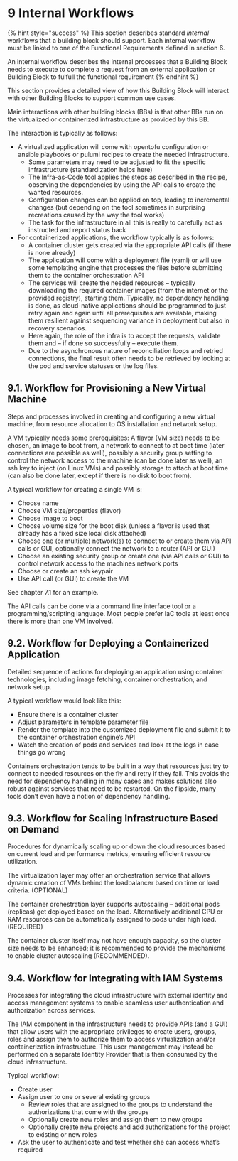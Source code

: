 # 9 Internal Workflows

{% hint style="success" %}
This section describes standard _internal_ workflows that a building block should support. Each internal workflow must be linked to one of the Functional Requirements defined in section 6.

An internal workflow describes the internal processes that a Building Block needs to execute to complete a request from an external application or Building Block to fulfull the functional requirement
{% endhint %}

This section provides a detailed view of how this Building Block will interact with other Building Blocks to support common use cases.

Main interactions with other building blocks (BBs) is that other BBs run on the virtualized or containerized infrastructure as provided by this BB.

The interaction is typically as follows:

* A virtualized application will come with opentofu configuration or ansible playbooks or pulumi recipes to create the needed infrastructure.
  * Some parameters may need to be adjusted to fit the specific infrastructure (standardization helps here)
  * The Infra-as-Code tool applies the steps as described in the recipe, observing the dependencies by using the API calls to create the wanted resources.
  * Configuration changes can be applied on top, leading to incremental changes (but depending on the tool sometimes in surprising recreations caused by the way the tool works)
  * The task for the infrastructure in all this is really to carefully act as instructed and report status back
* For containerized applications, the workflow typically is as follows:
  * A container cluster gets created via the appropriate API calls (if there is none already)
  * The application will come with a deployment file (yaml) or will use some templating engine that processes the files before submitting them to the container orchestration API
  * The services will create the needed resources – typically downloading the required container images (from the internet or the provided registry), starting them. Typically, no dependency handling is done, as cloud-native applications should be programmed to just retry again and again until all prerequisites are available, making them resilient against sequencing variance in deployment but also in recovery scenarios.
  * Here again, the role of the infra is to accept the requests, validate them and – if done so successfully – execute them.
  * Due to the asynchronous nature of reconciliation loops and retried connections, the final result often needs to be retrieved by looking at the pod and service statuses or the log files.

## 9.1. Workflow for Provisioning a New Virtual Machine <a href="#id-91-workflow-for-provisioning-a-new-virtual-machine" id="id-91-workflow-for-provisioning-a-new-virtual-machine"></a>

Steps and processes involved in creating and configuring a new virtual machine, from resource allocation to OS installation and network setup.

A VM typically needs some prerequisites: A flavor (VM size) needs to be chosen, an image to boot from, a network to connect to at boot time (later connections are possible as well), possibly a security group setting to control the network access to the machine (can be done later as well), an ssh key to inject (on Linux VMs) and possibly storage to attach at boot time (can also be done later, except if there is no disk to boot from).

A typical workflow for creating a single VM is:

* Choose name
* Choose VM size/properties (flavor)
* Choose image to boot
* Choose volume size for the boot disk (unless a flavor is used that already has a fixed size local disk attached)
* Choose one (or multiple) network(s) to connect to or create them via API calls or GUI, optionally connect the network to a router (API or GUI)
* Choose an existing security group or create one (via API calls or GUI) to control network access to the machines network ports
* Choose or create an ssh keypair
* Use API call (or GUI) to create the VM

See chapter 7.1 for an example.

The API calls can be done via a command line interface tool or a programming/scripting language. Most people prefer IaC tools at least once there is more than one VM involved.

## 9.2. Workflow for Deploying a Containerized Application <a href="#id-92-workflow-for-deploying-a-containerized-application" id="id-92-workflow-for-deploying-a-containerized-application"></a>

Detailed sequence of actions for deploying an application using container technologies, including image fetching, container orchestration, and network setup.

A typical workflow would look like this:

* Ensure there is a container cluster
* Adjust parameters in template parameter file
* Render the template into the customized deployment file and submit it to the container orchestration engine’s API
* Watch the creation of pods and services and look at the logs in case things go wrong

Containers orchestration tends to be built in a way that resources just try to connect to needed resources on the fly and retry if they fail. This avoids the need for dependency handling in many cases and makes solutions also robust against services that need to be restarted. On the flipside, many tools don’t even have a notion of dependency handling.

## 9.3. Workflow for Scaling Infrastructure Based on Demand <a href="#id-93-workflow-for-scaling-infrastructure-based-on-demand" id="id-93-workflow-for-scaling-infrastructure-based-on-demand"></a>

Procedures for dynamically scaling up or down the cloud resources based on current load and performance metrics, ensuring efficient resource utilization.

The virtualization layer may offer an orchestration service that allows dynamic creation of VMs behind the loadbalancer based on time or load criteria. (OPTIONAL)

The container orchestration layer supports autoscaling – additional pods (replicas) get deployed based on the load. Alternatively additional CPU or RAM resources can be automatically assigned to pods under high load.(REQUIRED)

The container cluster itself may not have enough capacity, so the cluster size needs to be enhanced; it is recommended to provide the mechanisms to enable cluster autoscaling (RECOMMENDED).

## 9.4. Workflow for Integrating with IAM Systems <a href="#id-94-workflow-for-integrating-with-iam-systems" id="id-94-workflow-for-integrating-with-iam-systems"></a>

Processes for integrating the cloud infrastructure with external identity and access management systems to enable seamless user authentication and authorization across services.

The IAM component in the infrastructure needs to provide APIs (and a GUI) that allow users with the appropriate privileges to create users, groups, roles and assign them to authorize them to access virtualization and/or containerization infrastructure. This user management may instead be performed on a separate Identity Provider that is then consumed by the cloud infrastructure.

Typical workflow:

* Create user
* Assign user to one or several existing groups
  * Review roles that are assigned to the groups to understand the authorizations that come with the groups
  * Optionally create new roles and assign them to new groups
  * Optionally create new projects and add authorizations for the project to existing or new roles
* Ask the user to authenticate and test whether she can access what’s required
